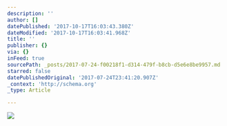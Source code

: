 ```yaml
---
description: ''
author: []
datePublished: '2017-10-17T16:03:43.380Z'
dateModified: '2017-10-17T16:03:41.968Z'
title: ''
publisher: {}
via: {}
inFeed: true
sourcePath: _posts/2017-07-24-f00218f1-d314-479f-b8cb-d5e6e8be9957.md
starred: false
datePublishedOriginal: '2017-07-24T23:41:20.907Z'
_context: 'http://schema.org'
_type: Article

---
```

![](https://the-grid-user-content.s3-us-west-2.amazonaws.com/de4dc860-9317-4c94-ad0e-38e121501dea.jpg)
